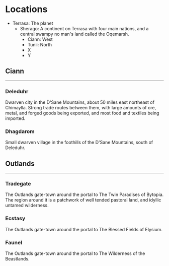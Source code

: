 # Locations

- Terrasa: The planet
  - Sherago: A continent on Terrasa with four main nations, and a central swampy no man's land called the Oqemarsh.
    - Ciann: West
    - Tunii: North
    - X
    - Y


## Ciann
---

### Deleduhr
Dwarven city in the D'Sane Mountains, about 50 miles east northeast of Chimaylla.  Strong trade routes between them, with large amounts of ore, metal, and forged goods being exported, and most food and textiles being imported.

### Dhagdarom
Small dwarven village in the foothills of the D'Sane Mountains, south of Deleduhr.


## Outlands
---

### Tradegate

The Outlands gate-town around the portal to The Twin Paradises of Bytopia.  The region around it is a patchwork of well tended pastoral land, and idyllic untamed wilderness.

### Ecstasy

The Outlands gate-town around the portal to The Blessed Fields of Elysium.

### Faunel

The Outlands gate-town around the portal to The Wilderness of the Beastlands.
